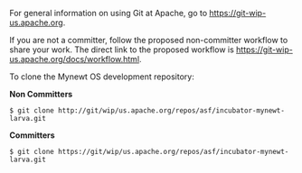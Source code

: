 For general information on using Git at Apache, go to https://git-wip-us.apache.org.

If you are not a committer, follow the proposed non-committer workflow to share your work. The direct link to the proposed workflow is https://git-wip-us.apache.org/docs/workflow.html.

To clone the Mynewt OS development repository:

**Non Committers**

    $ git clone http://git/wip/us.apache.org/repos/asf/incubator-mynewt-larva.git

**Committers**

    $ git clone https://git/wip/us.apache.org/repos/asf/incubator-mynewt-larva.git